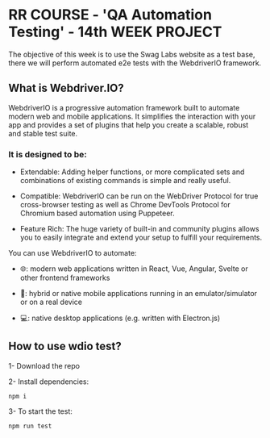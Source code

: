 # RR COURSE - 'QA Automation Testing' - 14th WEEK PROJECT

The objective of this week is to use the Swag Labs website as a test base, there we will perform automated e2e tests with the WebdriverIO framework.

## What is Webdriver.IO?

WebdriverIO is a progressive automation framework built to automate modern web and mobile applications. It simplifies the interaction with your app and provides a set of plugins that help you create a scalable, robust and stable test suite.

### It is designed to be:

- Extendable: Adding helper functions, or more complicated sets and combinations of existing commands is simple and really useful.

- Compatible: WebdriverIO can be run on the WebDriver Protocol for true cross-browser testing as well as Chrome DevTools Protocol for Chromium based automation using Puppeteer.

- Feature Rich: The huge variety of built-in and community plugins allows you to easily integrate and extend your setup to fulfill your requirements.

You can use WebdriverIO to automate:

- 🌐: modern web applications written in React, Vue, Angular, Svelte or other frontend frameworks

- 📱: hybrid or native mobile applications running in an emulator/simulator or on a real device

- 💻: native desktop applications (e.g. written with Electron.js)

## How to use wdio test?

1- Download the repo

2- Install dependencies:
```
npm i
```
3- To start the test:
```
npm run test
```
